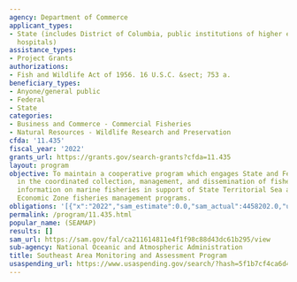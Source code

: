 ```yaml
---
agency: Department of Commerce
applicant_types:
- State (includes District of Columbia, public institutions of higher education and
  hospitals)
assistance_types:
- Project Grants
authorizations:
- Fish and Wildlife Act of 1956. 16 U.S.C. &sect; 753 a.
beneficiary_types:
- Anyone/general public
- Federal
- State
categories:
- Business and Commerce - Commercial Fisheries
- Natural Resources - Wildlife Research and Preservation
cfda: '11.435'
fiscal_year: '2022'
grants_url: https://grants.gov/search-grants?cfda=11.435
layout: program
objective: To maintain a cooperative program which engages State and Federal agencies
  in the coordinated collection, management, and dissemination of fishery - independent
  information on marine fisheries in support of State Territorial Sea and U.S. Exclusive
  Economic Zone fisheries management programs.
obligations: '[{"x":"2022","sam_estimate":0.0,"sam_actual":4458202.0,"usa_spending_actual":4383893.62},{"x":"2023","sam_estimate":5992632.0,"sam_actual":0.0,"usa_spending_actual":5470685.22},{"x":"2024","sam_estimate":6600000.0,"sam_actual":0.0,"usa_spending_actual":0.0}]'
permalink: /program/11.435.html
popular_name: (SEAMAP)
results: []
sam_url: https://sam.gov/fal/ca211614811e4f1f98c88d43dc61b295/view
sub-agency: National Oceanic and Atmospheric Administration
title: Southeast Area Monitoring and Assessment Program
usaspending_url: https://www.usaspending.gov/search/?hash=5f1b7cf4ca6d48fc819941e67205f850
---
```

